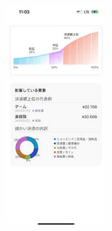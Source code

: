 <img src="https://github.com/CrazyBoy621/Pie_and_CustomLineCharts/blob/main/poster.jpeg" alt="Poster" style="height: 600px">
